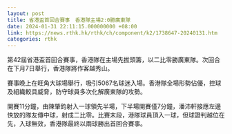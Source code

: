 ```yaml
---
layout: post
title: 省港盃首回合賽事　香港隊主場2:0勝廣東隊
date: 2024-01-31 22:11:15.000000000 +08:00
link: https://news.rthk.hk/rthk/ch/component/k2/1738647-20240131.htm
categories: rthk
---
```


第42屆省港盃首回合賽事，香港隊在主場先拔頭籌，以二比零勝廣東隊。次回合在下月7日舉行，香港隊將作客越秀山。

賽事晚上在旺角大球場舉行，吸引5067名球迷入場。香港隊全場形勢佔優，控球及組織較具威脅，防守球員多次化解廣東隊的攻勢。

開賽11分鐘，由陳肇鈞射入一球領先半場，下半場開賽僅7分鐘，潘沛軒接應左邊快放的隊友傳中球，射成二比零。比賽末段，港隊球員頂入一球，但球證判越位在先，入球無效，香港隊最終以兩球勝出首回合賽事。
